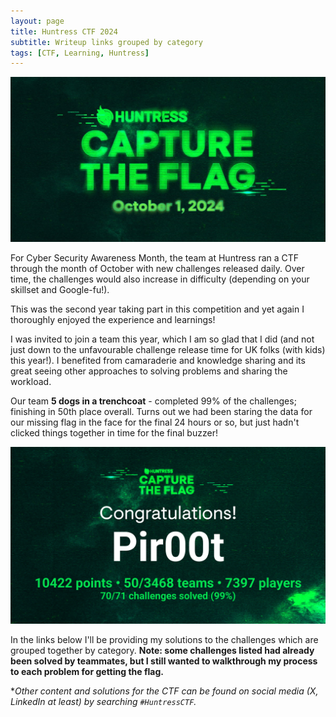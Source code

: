 ```yaml
---
layout: page
title: Huntress CTF 2024
subtitle: Writeup links grouped by category
tags: [CTF, Learning, Huntress]
---
```


![huntress_ctf](/assets/img/huntress_ctf24/huntress_ctf.jpg)

For Cyber Security Awareness Month, the team at Huntress ran a CTF through the month of October with new challenges released daily. Over time, the challenges would also increase in difficulty (depending on your skillset and Google-fu!).

This was the second year taking part in this competition and yet again I thoroughly enjoyed the experience and learnings!

I was invited to join a team this year, which I am so glad that I did (and not just down to the unfavourable challenge release time for UK folks (with kids) this year!). I benefited from camaraderie and knowledge sharing and its great seeing other approaches to solving problems and sharing the workload. 

Our team **5 dogs in a trenchcoat** - completed 99% of the challenges; finishing in 50th place overall. Turns out we had been staring the data for our missing flag in the face for the final 24 hours or so, but just hadn't clicked things together in time for the final buzzer! 

![huntress_ctf](/assets/img/huntress_ctf24/completion_cert.png)

In the links below I'll be providing my solutions to the challenges which are grouped together by category. **Note: some challenges listed had already been solved by teammates, but I still wanted to walkthrough my process to each problem for getting the flag.**

<placeholder for links>

*_Other content and solutions for the CTF can be found on social media (X, LinkedIn at least) by searching `#HuntressCTF`._
